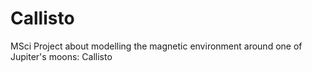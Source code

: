 # Callisto
MSci Project about modelling the magnetic environment around one of Jupiter's moons: Callisto
